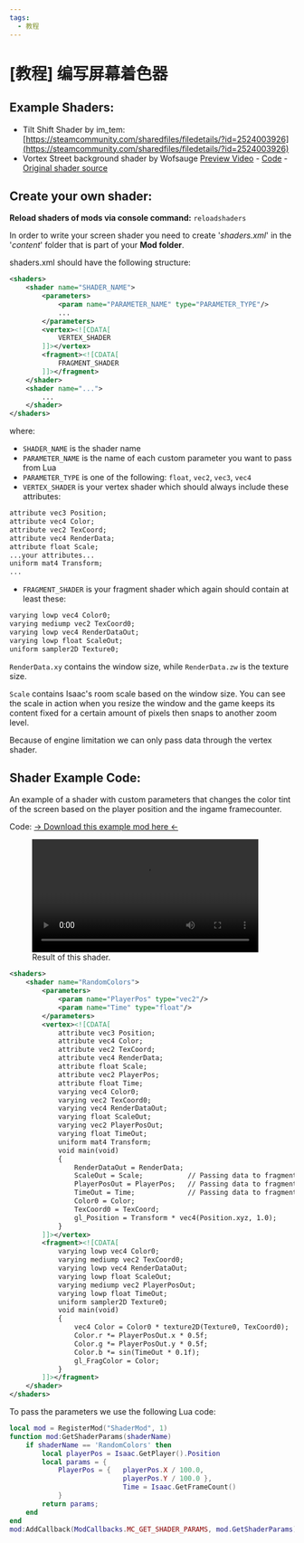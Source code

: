 ```yaml
---
tags:
  - 教程
---
```

# [教程] 编写屏幕着色器

## Example Shaders:
* Tilt Shift Shader by im_tem: [https://steamcommunity.com/sharedfiles/filedetails/?id=2524003926](https://steamcommunity.com/sharedfiles/filedetails/?id=2524003926)
* Vortex Street background shader by Wofsauge [Preview Video](../customData/Vortex_Street_shader.mp4) - [Code](../customData/vortex_street_shader.zip) - [Original shader source](https://www.shadertoy.com/view/MlS3Rh)

## Create your own shader:
**Reload shaders of mods via console command:** `reloadshaders`

In order to write your screen shader you need to create '_shaders.xml_' in the '_content_' folder that is part of your **Mod folder**.

shaders.xml should have the following structure:

```xml
<shaders>
    <shader name="SHADER_NAME">
        <parameters>
            <param name="PARAMETER_NAME" type="PARAMETER_TYPE"/>
            ...
        </parameters>
        <vertex><![CDATA[
            VERTEX_SHADER
        ]]></vertex>
        <fragment><![CDATA[
            FRAGMENT_SHADER
        ]]></fragment>
    </shader>
    <shader name="...">
        ...
    </shader>
</shaders>
```

where:

*   `SHADER_NAME` is the shader name
*   `PARAMETER_NAME` is the name of each custom parameter you want to pass from Lua
*   `PARAMETER_TYPE` is one of the following: `float`, `vec2`, `vec3`, `vec4`
*   `VERTEX_SHADER` is your vertex shader which should always include these attributes:


```xml
attribute vec3 Position;
attribute vec4 Color;
attribute vec2 TexCoord;
attribute vec4 RenderData;
attribute float Scale;
...your attributes...
uniform mat4 Transform;
...
```

*   `FRAGMENT_SHADER` is your fragment shader which again should contain at least these:

```xml
varying lowp vec4 Color0;
varying mediump vec2 TexCoord0;
varying lowp vec4 RenderDataOut;
varying lowp float ScaleOut;
uniform sampler2D Texture0;
```

`RenderData.xy` contains the window size, while `RenderData.zw` is the texture size.

`Scale` contains Isaac's room scale based on the window size. You can see the scale in action when you resize the window and the game keeps its content fixed for a certain amount of pixels then snaps to another zoom level.

Because of engine limitation we can only pass data through the vertex shader.

## Shader Example Code:
An example of a shader with custom parameters that changes the color tint of the screen based on the player position and the ingame framecounter.

Code: [→ Download this example mod here ←](../customData/shader_example_mod.zip)
<figure class="video_container">
  <video controls="true" allowfullscreen="true" style="width:25rem">
    <source src="../customData/shader example preview.mp4" type="video/mp4">
  </video>
  <figcaption>Result of this shader.</figcaption>
</figure>


```xml
<shaders>
	<shader name="RandomColors">
		<parameters>
			<param name="PlayerPos" type="vec2"/>
			<param name="Time" type="float"/>
		</parameters>
		<vertex><![CDATA[
			attribute vec3 Position;
			attribute vec4 Color;
			attribute vec2 TexCoord;
			attribute vec4 RenderData;
			attribute float Scale;
			attribute vec2 PlayerPos;
			attribute float Time;
			varying vec4 Color0;
			varying vec2 TexCoord0;
			varying vec4 RenderDataOut;
			varying float ScaleOut;
			varying vec2 PlayerPosOut;
			varying float TimeOut;
			uniform mat4 Transform;
			void main(void)
			{
				RenderDataOut = RenderData;
				ScaleOut = Scale;			// Passing data to fragment shader
				PlayerPosOut = PlayerPos;	// Passing data to fragment shader
				TimeOut = Time;				// Passing data to fragment shader
				Color0 = Color;
				TexCoord0 = TexCoord;
				gl_Position = Transform * vec4(Position.xyz, 1.0);
			}
		]]></vertex>
		<fragment><![CDATA[
			varying lowp vec4 Color0;
			varying mediump vec2 TexCoord0;
			varying lowp vec4 RenderDataOut;
			varying lowp float ScaleOut;
			varying mediump vec2 PlayerPosOut;
			varying lowp float TimeOut;
			uniform sampler2D Texture0;
			void main(void)
			{
				vec4 Color = Color0 * texture2D(Texture0, TexCoord0);
				Color.r *= PlayerPosOut.x * 0.5f;
				Color.g *= PlayerPosOut.y * 0.5f;
				Color.b *= sin(TimeOut * 0.1f);
				gl_FragColor = Color;
			}
		]]></fragment>
	</shader>
</shaders>
```

To pass the parameters we use the following Lua code:
```lua
local mod = RegisterMod("ShaderMod", 1)
function mod:GetShaderParams(shaderName)
	if shaderName == 'RandomColors' then
        local playerPos = Isaac.GetPlayer().Position
        local params = {
            PlayerPos = {   playerPos.X / 100.0,
                            playerPos.Y / 100.0 },
                            Time = Isaac.GetFrameCount()
            }
        return params;
    end
end
mod:AddCallback(ModCallbacks.MC_GET_SHADER_PARAMS, mod.GetShaderParams)
```
